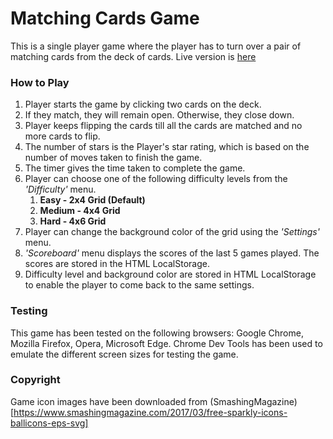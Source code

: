 # Matching Cards Game
This is a single player game where the player has to turn over a pair of matching cards from the deck of cards. Live version is [here](https://gayakrish.github.io/memory-game)

### How to Play ###
1. Player starts the game by clicking two cards on the deck.
2. If they match, they will remain open. Otherwise, they close down.
3. Player keeps flipping the cards till all the cards are matched and no more cards to flip.
4. The number of stars is the Player's star rating, which is based on the number of moves taken to finish the game.
5. The timer gives the time taken to complete the game.
6. Player can choose one of the following difficulty levels from the _'Difficulty'_ menu.
    1. **Easy - 2x4 Grid (Default)**
    1. **Medium - 4x4 Grid**
    1. **Hard - 4x6 Grid**
7. Player can change the background color of the grid using the _'Settings'_ menu.
8. _'Scoreboard'_ menu displays the scores of the last 5 games played. The scores are stored in the HTML LocalStorage.
9. Difficulty level and background color are stored in HTML LocalStorage to enable the player to come back to the same settings.

### Testing ###

This game has been tested on the following browsers: Google Chrome, Mozilla Firefox, Opera, Microsoft Edge. Chrome Dev Tools has been used to emulate the different screen sizes for testing the game.

### Copyright ###

Game icon images have been downloaded from (SmashingMagazine)[https://www.smashingmagazine.com/2017/03/free-sparkly-icons-ballicons-eps-svg]

